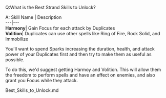 Q:What is the Best Strand Skills to Unlock?

A:
Skill Name | Description   
---|---  
**Harmony**|  Gain Focus for each attack by Duplicates   
**Volition**|  Duplicates can use other spells like Ring of Fire, Rock Solid, and Immobilize   
  
You'll want to spend Sparks increasing the duration, health, and attack power of your Duplicates first and then try to make them as useful as possible. 

To do this, we'd suggest getting Harmoy and Volition. This will allow them the freedom to perform spells and have an effect on enemies, and also grant you Focus while they attack. 

Best_Skills_to_Unlock.md
